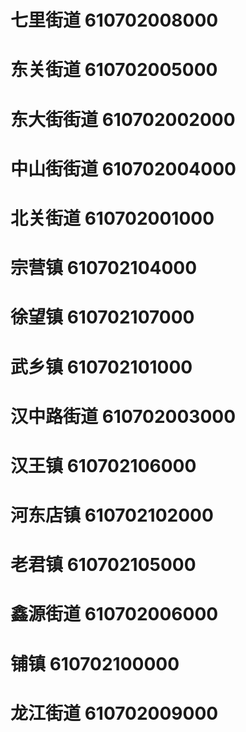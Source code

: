 # 七里街道 610702008000
# 东关街道 610702005000
# 东大街街道 610702002000
# 中山街街道 610702004000
# 北关街道 610702001000
# 宗营镇 610702104000
# 徐望镇 610702107000
# 武乡镇 610702101000
# 汉中路街道 610702003000
# 汉王镇 610702106000
# 河东店镇 610702102000
# 老君镇 610702105000
# 鑫源街道 610702006000
# 铺镇 610702100000
# 龙江街道 610702009000
